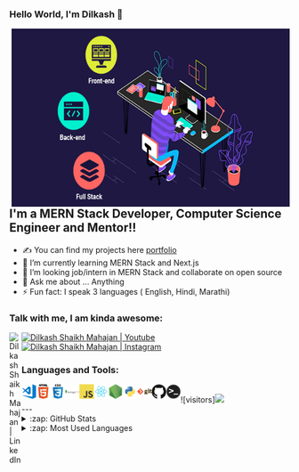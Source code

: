 ### Hello World, I'm Dilkash  👋

 <img align="right" alt="GIF" src="https://github.com/Dilkash-Shaikh-Mahajan/Dilkash-Shaikh-Mahajan/blob/main/full-stack-development.gif?raw=true" width="500" height="320" />   


## I'm a MERN Stack Developer, Computer Science Engineer and Mentor!!
- ✍ You can find my projects here [portfolio]
- 🌱 I’m currently learning MERN Stack and Next.js
- 👯 I’m looking job/intern in MERN Stack and collaborate on open source 
- 💬 Ask me about ... Anything
- ⚡ Fun fact: I speak 3 languages ( English, Hindi, Marathi)


### Talk with me, I am kinda awesome:
[<img align="left" alt="Dilkash Shaikh Mahajan | LinkedIn" width="22px" src="https://cdn.jsdelivr.net/npm/simple-icons@v3/icons/linkedin.svg" />][linkedin]
[<img alt="Dilkash Shaikh Mahajan | Youtube " width="22px" src="https://cdn.jsdelivr.net/npm/simple-icons@3.13.0/icons/youtube.svg" />][youtube]
[<img width="22px" alt="Dilkash Shaikh Mahajan | Instagram" src="https://cdn.jsdelivr.net/npm/simple-icons@3.13.0/icons/instagram.svg" />][instagram]
<br />

### Languages and Tools:

[<img align="left" alt="Visual Studio Code" width="26px" src="https://raw.githubusercontent.com/github/explore/80688e429a7d4ef2fca1e82350fe8e3517d3494d/topics/visual-studio-code/visual-studio-code.png" />][portfolio]
[<img align="left" alt="HTML5" width="26px" src="https://raw.githubusercontent.com/github/explore/80688e429a7d4ef2fca1e82350fe8e3517d3494d/topics/html/html.png" />][portfolio]
[<img align="left" alt="CSS3" width="26px" src="https://raw.githubusercontent.com/github/explore/80688e429a7d4ef2fca1e82350fe8e3517d3494d/topics/css/css.png" />][portfolio]
[<img align="left" alt="CSharp" width="26px" src="https://raw.githubusercontent.com/github/explore/80688e429a7d4ef2fca1e82350fe8e3517d3494d/topics/mongodb/mongodb.png" />][portfolio]
[<img align="left" alt="JavaScript" width="26px" src="https://raw.githubusercontent.com/github/explore/80688e429a7d4ef2fca1e82350fe8e3517d3494d/topics/javascript/javascript.png" />][portfolio]
[<img align="left" alt="React" width="26px" src="https://raw.githubusercontent.com/github/explore/80688e429a7d4ef2fca1e82350fe8e3517d3494d/topics/react/react.png" />][portfolio]
[<img align="left" alt="Node.js" width="26px" src="https://raw.githubusercontent.com/github/explore/80688e429a7d4ef2fca1e82350fe8e3517d3494d/topics/nodejs/nodejs.png" />][portfolio]
[<img align="left" alt="python" width="26px" src="https://raw.githubusercontent.com/github/explore/80688e429a7d4ef2fca1e82350fe8e3517d3494d/topics/python/python.png" />][portfolio]
[<img align="left" alt="Git" width="26px" src="https://raw.githubusercontent.com/github/explore/80688e429a7d4ef2fca1e82350fe8e3517d3494d/topics/git/git.png" />][portfolio]
[<img align="left" alt="GitHub" width="26px" src="https://raw.githubusercontent.com/github/explore/78df643247d429f6cc873026c0622819ad797942/topics/github/github.png" />][portfolio]
[<img align="left" alt="Terminal" width="26px" src="https://raw.githubusercontent.com/github/explore/80688e429a7d4ef2fca1e82350fe8e3517d3494d/topics/terminal/terminal.png" />][portfolio]

<br />
![visitors]<img src="(https://visitor-badge.glitch.me/badge?Dilkash-Shaikh-Mahajan=Dilkash-Shaikh-Mahajan)"/>
<br />
---

<details>
  <summary>:zap: GitHub Stats</summary>

  <img align="left" alt="Anna's GitHub Stats" src="https://github-readme-stats.vercel.app/api?username=Dilkash-Shaikh-Mahajan&show_icons=true&hide_border=true" />

</details>

<details>
  <summary>:zap: Most Used Languages</summary>

<img align="left" alt="Anna's GitHub Top Languages" src="https://github-readme-stats.vercel.app/api/top-langs/?username=Dilkash-Shaikh-Mahajan" />

</details>

[youtube]: https://www.youtube.com/channel/UCCEA48bYtLo6CGWJPa50lMg
[instagram]: https://www.instagram.com/dilkash_shaikh_mahajan7/
[linkedin]: https://www.linkedin.com/in/dilkash-shaikh-mahajan/
[portfolio]: https://dilkashshaikhmahajan.co.in/
